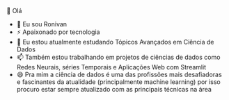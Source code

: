  👋 Olá
- 🔭 Eu sou Ronivan
- ⚡ Apaixonado por tecnologia
- 🌱 Eu estou atualmente estudando Tópicos Avançados em Ciência de Dados
- 📫 Também estou trabalhando em projetos de ciências de dados como Redes Neurais, séries Temporais e Aplicações Web com Streamlit
- 😄 Pra mim a ciência de dados é uma das profissões mais desafiadoras e fascinantes da atualidade (principalmente machine learning) por isso procuro estar sempre atualizado com as principais técnicas na área



